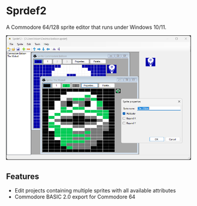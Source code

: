 ﻿# Sprdef2
A Commodore 64/128 sprite editor that runs under Windows 10/11.

![The main window of Sprdef2](https://raw.githubusercontent.com/Anders-H/Sprdef2/main/mainwindow.jpg)

## Features

* Edit projects containing multiple sprites with all available attributes
* Commodore BASIC 2.0 export for Commodore 64
